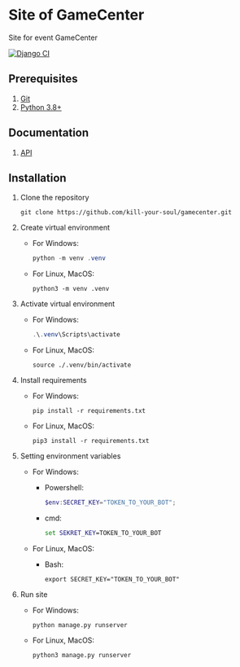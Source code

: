 # Site of GameCenter
Site for event GameCenter

[![Django CI](https://github.com/kill-your-soul/gamecenter/actions/workflows/django.yml/badge.svg)](https://github.com/kill-your-soul/gamecenter/actions/workflows/django.yml)

## Prerequisites
1. [Git](https://git-scm.com/)
2. [Python 3.8+](https://www.python.org/downloads/)

## Documentation
1. [API](./API.md)

## Installation

1. Clone the repository

    ```shell
    git clone https://github.com/kill-your-soul/gamecenter.git
    ```
   
2. Create virtual environment 
    
    - For Windows:

        ```Powershell
        python -m venv .venv
        ```

    - For Linux, MacOS:
    
        ```shell
        python3 -m venv .venv
        ```

3. Activate virtual environment

    - For Windows:
    
        ```Powershell
        .\.venv\Scripts\activate
        ```

    - For Linux, MacOS:

        ```shell
        source ./.venv/bin/activate
        ```

4. Install requirements

    - For Windows:

        ```shell
        pip install -r requirements.txt
        ```

    - For Linux, MacOS:
    
        ```shell
        pip3 install -r requirements.txt
        ```

5. Setting environment variables

    - For Windows:

        + Powershell:

            ```Powershell
            $env:SECRET_KEY="TOKEN_TO_YOUR_BOT";
            ```

        + cmd:

            ```cmd
            set SEKRET_KEY=TOKEN_TO_YOUR_BOT
            ```

    - For Linux, MacOS:

        + Bash:

            ```shell
            export SECRET_KEY="TOKEN_TO_YOUR_BOT"
            ```

6. Run site

    - For Windows:

        ```shell
        python manage.py runserver
        ```

    - For Linux, MacOS:
     
        ```shell
        python3 manage.py runserver
        ```